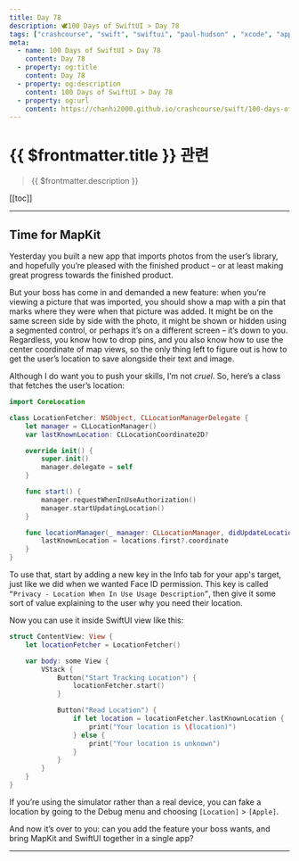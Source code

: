 ```yaml
---
title: Day 78
description: 🕊️100 Days of SwiftUI > Day 78
tags: ["crashcourse", "swift", "swiftui", "paul-hudson" , "xcode", "appstore"]
meta:
  - name: 100 Days of SwiftUI > Day 78
    content: Day 78
  - property: og:title
    content: Day 78
  - property: og:description
    content: 100 Days of SwiftUI > Day 78
  - property: og:url
    content: https://chanhi2000.github.io/crashcourse/swift/100-days-of-swiftui/78.html
---
```


# {{ $frontmatter.title }} 관련

> {{ $frontmatter.description }}

[[toc]]

---

## Time for MapKit

Yesterday you built a new app that imports photos from the user’s library, and hopefully you’re pleased with the finished product – or at least making great progress towards the finished product.

But your boss has come in and demanded a new feature: when you’re viewing a picture that was imported, you should show a map with a pin that marks where they were when that picture was added. It might be on the same screen side by side with the photo, it might be shown or hidden using a segmented control, or perhaps it’s on a different screen – it’s down to you. Regardless, you know how to drop pins, and you also know how to use the center coordinate of map views, so the only thing left to figure out is how to get the user’s location to save alongside their text and image.

Although I do want you to push your skills, I’m not _cruel_. So, here’s a class that fetches the user’s location:

```swift
import CoreLocation

class LocationFetcher: NSObject, CLLocationManagerDelegate {
    let manager = CLLocationManager()
    var lastKnownLocation: CLLocationCoordinate2D?

    override init() {
        super.init()
        manager.delegate = self
    }

    func start() {
        manager.requestWhenInUseAuthorization()
        manager.startUpdatingLocation()
    }

    func locationManager(_ manager: CLLocationManager, didUpdateLocations locations: [CLLocation]) {
        lastKnownLocation = locations.first?.coordinate
    }
}
```

To use that, start by adding a new key in the Info tab for your app's target, just like we did when we wanted Face ID permission. This key is called `“Privacy - Location When In Use Usage Description”`, then give it some sort of value explaining to the user why you need their location.

Now you can use it inside SwiftUI view like this:

```swift
struct ContentView: View {
    let locationFetcher = LocationFetcher()

    var body: some View {
        VStack {
            Button("Start Tracking Location") {
                locationFetcher.start()
            }

            Button("Read Location") {
                if let location = locationFetcher.lastKnownLocation {
                    print("Your location is \(location)")
                } else {
                    print("Your location is unknown")
                }
            }
        }
    }
}
```

If you’re using the simulator rather than a real device, you can fake a location by going to the Debug menu and choosing <FontIcon icon="iconfont icon-select"/>`[Location]` > `[Apple]`.

And now it’s over to you: can you add the feature your boss wants, and bring MapKit and SwiftUI together in a single app?

---

<TagLinks />